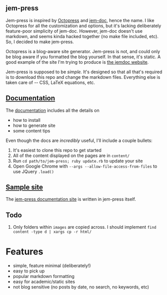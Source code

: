 
## jem-press
Jem-press is inspired by [Octopress][octo] and [jem-doc][jem], hence the name.
I like Octopress for all the customization and options, but it's lacking
deliberately feature-poor simplicity of jem-doc. However, jem-doc doesn't use
markdown, and seems kinda hacked together (no make file included, etc). So, I
decided to make jem-press.

Octopress is a blog-aware site generator. Jem-press is not, and could only be
blog aware if you formatted the blog yourself. In that sense, it's static. A
good example of the site I'm trying to produce is [the jemdoc website][jem].

Jem-press is supposed to be *simple.* It's designed so that all that's required
is to download this repo and change the markdown files. Everything else is
taken care of -- CSS, LaTeX equations, etc.

## [Documentation]
The [documentation] includes all the details on

[documentation]:http://scottsievert.com/jem-press/
[Documentation]:http://scottsievert.com/jem-press/

* how to install
* how to generate site
* some content tips

Even though the docs are *incredibly* useful, I'll include a couple bullets:

1. It's easiest to clone this repo to get started
2. All of the content displayed on the pages are in `content/`
3. Run `cd path/to/jem-press; ruby update.rb` to update your site
4. Open Google Chrome with `--args --allow-file-access-from-files` to use JQuery `.load()`

## [Sample site]
The [jem-press documentation site][jem-press] is written in jem-press itself.

[Sample site]:http://scottsievert.com/jem-press/

[jem-press]:http://scottsievert.com/jem-press/
[octo]:http://octopress.org
[jem]:http://jemdoc.jaboc.net/index.html

## Todo
1. Only folders within `images` are copied across. I should implement `find content -type d | xargs cp -r html/`

Features
=========
* simple, feature minimal (deliberately!)
* easy to pick up
* popular markdown formatting
* easy for academic/static sites
* not blog sensitive (no posts by date, no search, no keywords, etc)
